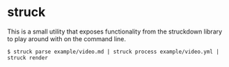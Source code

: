 # struck

This is a small utility that exposes functionality from the struckdown library
to play around with on the command line.

```
$ struck parse example/video.md | struck process example/video.yml | struck render
```
